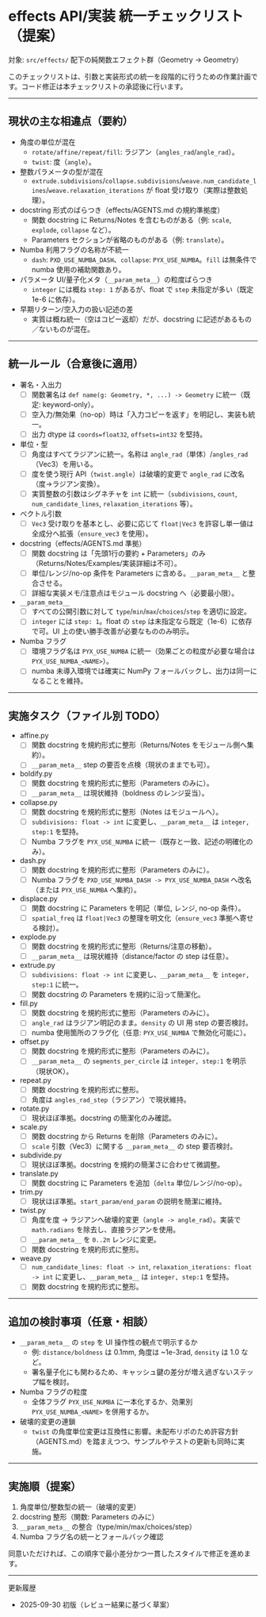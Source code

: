 # effects API/実装 統一チェックリスト（提案）

対象: `src/effects/` 配下の純関数エフェクト群（Geometry -> Geometry）

このチェックリストは、引数と実装形式の統一を段階的に行うための作業計画です。コード修正は本チェックリストの承認後に行います。

---

## 現状の主な相違点（要約）
- 角度の単位が混在
  - `rotate/affine/repeat/fill`: ラジアン（`angles_rad`/`angle_rad`）。
  - `twist`: 度（`angle`）。
- 整数パラメータの型が混在
  - `extrude.subdivisions`/`collapse.subdivisions`/`weave.num_candidate_lines`/`weave.relaxation_iterations` が float 受け取り（実際は整数処理）。
- docstring 形式のばらつき（effects/AGENTS.md の規約準拠度）
  - 関数 docstring に Returns/Notes を含むものがある（例: `scale`, `explode`, `collapse` など）。
  - Parameters セクションが省略のものがある（例: `translate`）。
- Numba 利用フラグの名称が不統一
  - `dash`: `PXD_USE_NUMBA_DASH`、`collapse`: `PYX_USE_NUMBA`。`fill` は無条件で numba 使用の補助関数あり。
- パラメータ UI/量子化メタ（`__param_meta__`）の粒度ばらつき
  - `integer` には概ね `step: 1` があるが、float で `step` 未指定が多い（既定 1e-6 に依存）。
- 早期リターン/空入力の扱い記述の差
  - 実質は概ね統一（空はコピー返却）だが、docstring に記述があるもの／ないものが混在。

---

## 統一ルール（合意後に適用）
- 署名・入出力
  - [ ] 関数署名は `def name(g: Geometry, *, ...) -> Geometry` に統一（既定: keyword-only）。
  - [ ] 空入力/無効果（no-op）時は「入力コピーを返す」を明記し、実装も統一。
  - [ ] 出力 dtype は `coords=float32`, `offsets=int32` を堅持。
- 単位・型
  - [ ] 角度はすべてラジアンに統一。名称は `angle_rad`（単体）/`angles_rad`（Vec3）を用いる。
  - [ ] 度を使う現行 API（`twist.angle`）は破壊的変更で `angle_rad` に改名（度→ラジアン変換）。
  - [ ] 実質整数の引数はシグネチャを `int` に統一（`subdivisions`, `count`, `num_candidate_lines`, `relaxation_iterations` 等）。
- ベクトル引数
  - [ ] `Vec3` 受け取りを基本とし、必要に応じて `float|Vec3` を許容し単一値は全成分へ拡張（`ensure_vec3` を使用）。
- docstring（effects/AGENTS.md 準拠）
  - [ ] 関数 docstring は「先頭1行の要約 + Parameters」のみ（Returns/Notes/Examples/実装詳細は不可）。
  - [ ] 単位/レンジ/no-op 条件を Parameters に含める。`__param_meta__` と整合させる。
  - [ ] 詳細な実装メモ/注意点はモジュール docstring へ（必要最小限）。
- `__param_meta__`
  - [ ] すべての公開引数に対して `type`/`min`/`max`/`choices`/`step` を適切に設定。
  - [ ] `integer` には `step: 1`。float の `step` は未指定なら既定（1e-6）に依存で可。UI 上の使い勝手改善が必要なもののみ明示。
- Numba フラグ
  - [ ] 環境フラグ名は `PYX_USE_NUMBA` に統一（効果ごとの粒度が必要な場合は `PYX_USE_NUMBA_<NAME>`）。
  - [ ] numba 未導入環境では確実に NumPy フォールバックし、出力は同一になることを維持。

---

## 実施タスク（ファイル別 TODO）
- affine.py
  - [ ] 関数 docstring を規約形式に整形（Returns/Notes をモジュール側へ集約）。
  - [ ] `__param_meta__` step の要否を点検（現状のままでも可）。
- boldify.py
  - [ ] 関数 docstring を規約形式に整形（Parameters のみに）。
  - [ ] `__param_meta__` は現状維持（boldness のレンジ妥当）。
- collapse.py
  - [ ] 関数 docstring を規約形式に整形（Notes はモジュールへ）。
  - [ ] `subdivisions: float -> int` に変更し、`__param_meta__` は `integer, step:1` を堅持。
  - [ ] Numba フラグを `PYX_USE_NUMBA` に統一（既存と一致、記述の明確化のみ）。
- dash.py
  - [ ] 関数 docstring を規約形式に整形（Parameters のみに）。
  - [ ] Numba フラグを `PXD_USE_NUMBA_DASH -> PYX_USE_NUMBA_DASH` へ改名（または `PYX_USE_NUMBA` へ集約）。
- displace.py
  - [ ] 関数 docstring に Parameters を明記（単位, レンジ, no-op 条件）。
  - [ ] `spatial_freq` は `float|Vec3` の整理を明文化（`ensure_vec3` 準拠へ寄せる検討）。
- explode.py
  - [ ] 関数 docstring を規約形式に整形（Returns/注意の移動）。
  - [ ] `__param_meta__` は現状維持（distance/factor の step は任意）。
- extrude.py
  - [ ] `subdivisions: float -> int` に変更し、`__param_meta__` を `integer, step:1` に統一。
  - [ ] 関数 docstring の Parameters を規約に沿って簡潔化。
- fill.py
  - [ ] 関数 docstring を規約形式に整形（Parameters のみに）。
  - [ ] `angle_rad` はラジアン明記のまま。`density` の UI 用 step の要否検討。
  - [ ] numba 使用箇所のフラグ化（任意: `PYX_USE_NUMBA` で無効化可能に）。
- offset.py
  - [ ] 関数 docstring を規約形式に整形（Parameters のみに）。
  - [ ] `__param_meta__` の `segments_per_circle` は `integer, step:1` を明示（現状OK）。
- repeat.py
  - [ ] 関数 docstring を規約形式に整形。
  - [ ] 角度は `angles_rad_step`（ラジアン）で現状維持。
- rotate.py
  - [ ] 現状ほぼ準拠。docstring の簡潔化のみ確認。
- scale.py
  - [ ] 関数 docstring から Returns を削除（Parameters のみに）。
  - [ ] `scale` 引数（Vec3）に関する `__param_meta__` の step 要否検討。
- subdivide.py
  - [ ] 現状ほぼ準拠。docstring を規約の簡潔さに合わせて微調整。
- translate.py
  - [ ] 関数 docstring に Parameters を追加（`delta` 単位/レンジ/no-op）。
- trim.py
  - [ ] 現状ほぼ準拠。`start_param/end_param` の説明を簡潔に維持。
- twist.py
  - [ ] 角度を度 -> ラジアンへ破壊的変更（`angle -> angle_rad`）。実装で `math.radians` を除去し、直接ラジアンを使用。
  - [ ] `__param_meta__` を `0..2π` レンジに変更。
  - [ ] 関数 docstring を規約形式に整形。
- weave.py
  - [ ] `num_candidate_lines: float -> int`, `relaxation_iterations: float -> int` に変更し、`__param_meta__` は `integer, step:1` を堅持。
  - [ ] 関数 docstring を規約形式に整形。

---

## 追加の検討事項（任意・相談）
- `__param_meta__` の `step` を UI 操作性の観点で明示するか
  - 例: `distance/boldness` は 0.1mm, 角度は ~1e-3rad, `density` は 1.0 など。
  - 署名量子化にも関わるため、キャッシュ鍵の差分が増え過ぎないステップ幅を検討。
- Numba フラグの粒度
  - 全体フラグ `PYX_USE_NUMBA` に一本化するか、効果別 `PYX_USE_NUMBA_<NAME>` を併用するか。
- 破壊的変更の連鎖
  - `twist` の角度単位変更は互換性に影響。未配布リポのため許容方針（AGENTS.md）を踏まえつつ、サンプルやテストの更新も同時に実施。

---

## 実施順（提案）
1) 角度単位/整数型の統一（破壊的変更）
2) docstring 整形（関数: Parameters のみに）
3) `__param_meta__` の整合（type/min/max/choices/step）
4) Numba フラグ名の統一とフォールバック確認

同意いただければ、この順序で最小差分かつ一貫したスタイルで修正を進めます。

---

更新履歴
- 2025-09-30 初版（レビュー結果に基づく草案）
